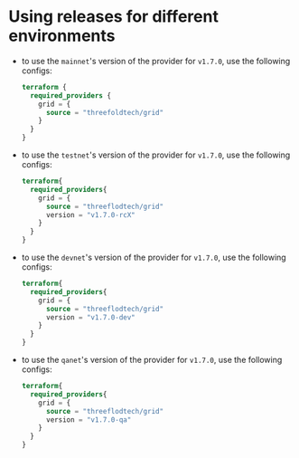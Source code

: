 # Using releases for different environments

- to use the `mainnet`'s version of the provider for `v1.7.0`, use the following configs:

  ```terraform
  terraform {
    required_providers {
      grid = {
        source = "threefoldtech/grid"
      }
    }
  }
  ```

- to use the `testnet`'s version of the provider for `v1.7.0`, use the following configs:

  ```terraform
  terraform{
    required_providers{
      grid = {
        source = "threeflodtech/grid"
        version = "v1.7.0-rcX"
      }
    }
  }
  ```

- to use the `devnet`'s version of the provider for `v1.7.0`, use the following configs:

  ```terraform
  terraform{
    required_providers{
      grid = {
        source = "threeflodtech/grid"
        version = "v1.7.0-dev"
      }
    }
  }
  ```

- to use the `qanet`'s version of the provider for `v1.7.0`, use the following configs:

  ```terraform
  terraform{
    required_providers{
      grid = {
        source = "threeflodtech/grid"
        version = "v1.7.0-qa"
      }
    }
  }
  ```
